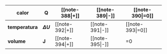 | calor           | Q              | [[note-388\|+]] | [[note-389\|-]] | [[note-390\|=0]] |
| --------------- | -------------- | --------------- | --------------- | ---------------- |
| **temperatura** | **$\Delta U$** | [[note-392\|+]] | [[note-391\|-]] | [[note-393\|=0]] |
| **volume**      | **J**          | [[note-394\|+]] | [[note-395\|-]] | =0               |

